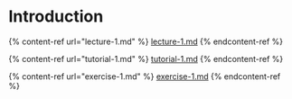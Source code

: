# Introduction

{% content-ref url="lecture-1.md" %}
[lecture-1.md](lecture-1.md)
{% endcontent-ref %}

{% content-ref url="tutorial-1.md" %}
[tutorial-1.md](tutorial-1.md)
{% endcontent-ref %}

{% content-ref url="exercise-1.md" %}
[exercise-1.md](exercise-1.md)
{% endcontent-ref %}

